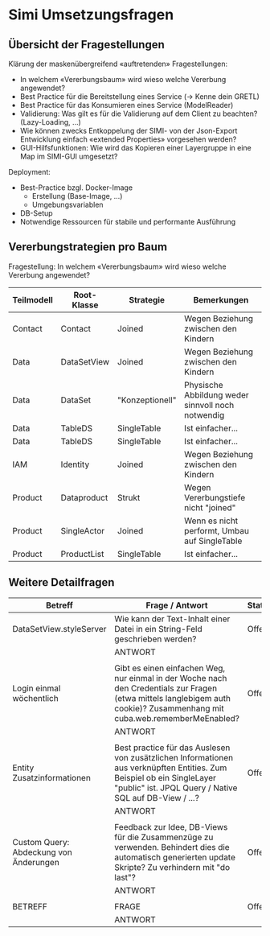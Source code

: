 # Simi Umsetzungsfragen

## Übersicht der Fragestellungen

Klärung der maskenübergreifend «auftretenden» Fragestellungen:
* In welchem «Vererbungsbaum» wird wieso welche Vererbung
angewendet?
* Best Practice für die Bereitstellung eines Service (→ Kenne dein
GRETL)
* Best Practice für das Konsumieren eines Service (ModelReader)
* Validierung: Was gilt es für die Validierung auf dem Client zu
beachten? (Lazy-Loading, …)
* Wie können zwecks Entkoppelung der SIMI- von der Json-Export
Entwicklung einfach «extended Properties» vorgesehen werden?
* GUI-Hilfsfunktionen: Wie wird das Kopieren einer Layergruppe in
eine Map im SIMI-GUI umgesetzt?

Deployment:
* Best-Practice bzgl. Docker-Image
    * Erstellung (Base-Image, …)
    * Umgebungsvariablen
* DB-Setup
* Notwendige Ressourcen für stabile und performante Ausführung

## Vererbungstrategien pro Baum

Fragestellung: In welchem «Vererbungsbaum» wird wieso welche Vererbung
angewendet?

Teilmodell|Root-Klasse|Strategie|Bemerkungen|
|---|---|---|---|
|Contact|Contact|Joined|Wegen Beziehung zwischen den Kindern|
|Data|DataSetView|Joined|Wegen Beziehung zwischen den Kindern|
|Data|DataSet|"Konzeptionell"|Physische Abbildung weder sinnvoll noch notwendig|
|Data|TableDS|SingleTable|Ist einfacher...|
|Data|TableDS|SingleTable|Ist einfacher...|
|IAM|Identity|Joined|Wegen Beziehung zwischen den Kindern|
|Product|Dataproduct|Strukt|Wegen Vererbungstiefe nicht "joined"|
|Product|SingleActor|Joined|Wenn es nicht performt, Umbau auf SingleTable|
|Product|ProductList|SingleTable|Ist einfacher...|

## Weitere Detailfragen

|Betreff|Frage / Antwort|Status|
|---|---|---|
|DataSetView.styleServer|Wie kann der Text-Inhalt einer Datei in ein String-Feld geschrieben werden?|Offen|
| |ANTWORT| |
| | | |
|Login einmal wöchentlich|Gibt es einen einfachen Weg, nur einmal in der Woche nach den Credentials zur Fragen (etwa mittels langlebigem auth cookie)? Zusammenhang mit cuba.web.rememberMeEnabled?|Offen|
| |ANTWORT| |
| | | |
|Entity Zusatzinformationen|Best practice für das Auslesen von zusätzlichen Informationen aus verknüpften Entities. Zum Beispiel ob ein SingleLayer "public" ist. JPQL Query / Native SQL auf DB-View / ...?|Offen|
| |ANTWORT| |
| | | |
|Custom Query: Abdeckung von Änderungen|Feedback zur Idee, DB-Views für die Zusammenzüge zu verwenden. Behindert dies die automatisch generierten update Skripte? Zu verhindern mit "do last"?|Offen|
| |ANTWORT| |
| | | |
|BETREFF|FRAGE|Offen|
| |ANTWORT| |




